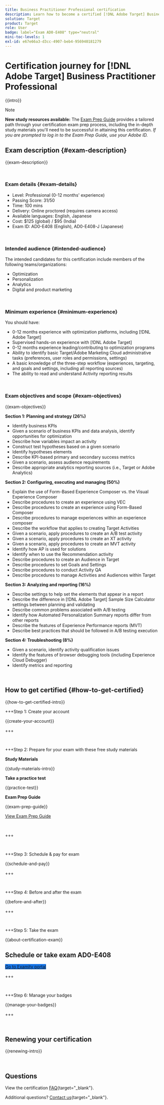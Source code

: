 ```yaml
---
title: Business Practitioner Professional certification
description: Learn how to become a certified [!DNL Adobe Target] Business Practitioner Professional.
solution: Target
product: Target
role: User
badge: label="Exam AD0-E408" type="neutral"
mini-toc-levels: 1
exl-id: e67e66a3-d3cc-4907-beb4-956940181279
---
```

# Certification journey for [!DNL Adobe Target] Business Practitioner Professional

{{intro}}

>[!NOTE]
>
>**New study resources available:** The [Exam Prep Guide](https://app.rockinfo.com/courses/playScorm/593) provides a tailored path through your certification exam prep process, including the in-depth study materials you'll need to be successful in attaining this certification. _If you are prompted to log in to the Exam Prep Guide, use your Adobe ID._

## Exam description {#exam-description}

{{exam-description}}

<br>

### Exam details {#exam-details}

* Level: Professional (0-12 months' experience)
* Passing Score: 31/50
* Time: 100 mins
* Delivery: Online proctored (requires camera access)
* Available languages: English, Japanese
* Cost: $125 (global) / $95 (India)
* Exam ID: AD0-E408 (English), AD0-E408-J (Japanese)

<br>

### Intended audience {#intended-audience}

 The intended candidates for this certification include members of the following teams/organizations:

* Optimization
* Personalization
* Analytics
* Digital and product marketing

<br>

### Minimum experience {#minimum-experience}

You should have:

* 0-12 months experience with optimization platforms, including [!DNL Adobe Target]
* Supervised hands-on experience with [!DNL Adobe Target]
* 0-12 months experience leading/contributing to optimization programs
* Ability to identify basic Target/Adobe Marketing Cloud administrative tasks (preferences, user roles and permissions, settings)
* A basic knowledge of the three-step workflow (experiences, targeting, and goals and settings, including all reporting sources)
* The ability to read and understand Activity reporting results

<br>

### Exam objectives and scope {#exam-objectives}

{{exam-objectives}}

**Section 1: Planning and strategy (26%)**

* Identify business KPIs
* Given a scenario of business KPIs and data analysis, identify opportunities for optimization
* Describe how variables impact an activity
* Construct test hypotheses based on a given scenario
* Identify hypotheses elements
* Describe KPI-based primary and secondary success metrics
* Given a scenario, assess audience requirements
* Describe appropriate analytics reporting sources (i.e., Target or Adobe Analytics)

**Section 2: Configuring, executing and managing (50%)**

* Explain the use of Form-Based Experience Composer vs. the Visual Experience Composer
* Describe procedures to create an experience using VEC
* Describe procedures to create an experience using Form-Based Composer
* Describe procedures to manage experiences within an experience composer
* Describe the workflow that applies to creating Target Activities
* Given a scenario, apply procedures to create an A/B test activity
* Given a scenario, apply procedures to create an XT activity
* Given a scenario, apply procedures to create an MVT activity
* Identify how AP is used for solutions
* Identify when to use the Recommendation activity
* Describe procedures to create an Audience in Target
* Describe procedures to set Goals and Settings
* Describe procedures to conduct Activity QA
* Describe procedures to manage Activities and Audiences within Target

**Section 3: Analyzing and reporting (16%)**

* Describe settings to help set the elements that appear in a report
* Describe the difference in [!DNL Adobe Target] Sample Size Calculator settings between planning and validating
* Describe common problems associated with A/B testing
* Identify how Automated Personalization Summary reports differ from other reports
* Describe the features of Experience Performance reports (MVT)
* Describe best practices that should be followed in A/B testing execution

**Section 4: Troubleshooting (8%)**

* Given a scenario, identify activity qualification issues
* Identify the features of browser debugging tools (including Experience Cloud Debugger)
* Identify metrics and reporting

<br>

## How to get certified {#how-to-get-certified}

{{how-to-get-certified-intro}}

+++Step 1: Create your account

{{create-your-account}}

+++

<br>

+++Step 2: Prepare for your exam with these free study materials

**Study Materials**

{{study-materials-intro}}


**Take a practice test**

{{practice-test}}

**Exam Prep Guide**

{{exam-prep-guide}}

[View Exam Prep Guide](https://app.rockinfo.com/courses/playScorm/593)

<br>

+++ 

<br>

+++Step 3: Schedule & pay for exam

{{schedule-and-pay}}

+++

<br>

+++Step 4: Before and after the exam

{{before-and-after}}

+++

<br>

+++Step 5: Take the exam

{{about-certification-exam}}

## Schedule or take exam AD0-E408

<a href="https://www.certmetrics.com/adobe/candidate/examity_sso.aspx?eid=AD0-E408" target="_blank" class="spectrum-Button spectrum-Button--fill spectrum-Button--accent spectrum-Button--sizeM is-margin-bottom-big-big at-element-click-tracking" style="background-color:#1473E6">
                    
 <span class="spectrum-Button-label has-no-wrap">
   Go to Examity portal
</span>
</a>

+++

<br>

+++Step 6: Manage your badges

{{manage-your-badges}}

+++

<br>

## Renewing your certification

{{renewing-intro}}

<br>

## Questions

View the certification [FAQ](https://experienceleague.adobe.com/docs/certification/certification/faq.html){target="_blank"}.

Additional questions? [Contact us](mailto:certif@adobe.com){target="_blank"}.